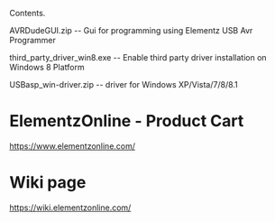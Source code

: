 Contents.

AVRDudeGUI.zip -- Gui for programming using Elementz USB Avr Programmer

third_party_driver_win8.exe -- Enable third party driver installation on Windows 8 Platform

USBasp_win-driver.zip --  driver for Windows XP/Vista/7/8/8.1

ElementzOnline - Product Cart
=====================
https://www.elementzonline.com/

Wiki page
====================
https://wiki.elementzonline.com/
